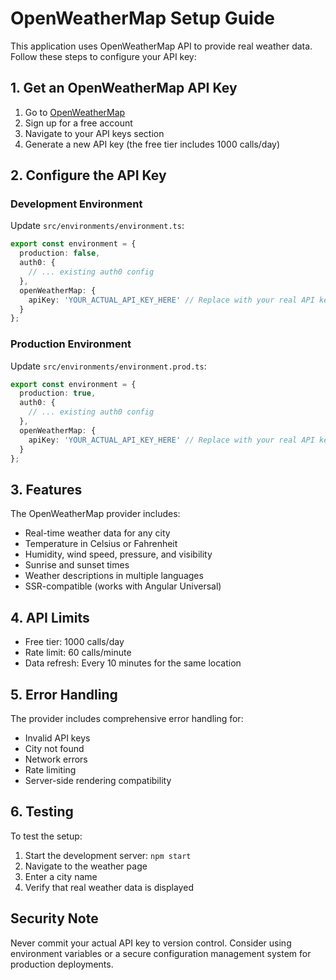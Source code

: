 # OpenWeatherMap Setup Guide

This application uses OpenWeatherMap API to provide real weather data. Follow these steps to configure your API key:

## 1. Get an OpenWeatherMap API Key

1. Go to [OpenWeatherMap](https://openweathermap.org/)
2. Sign up for a free account
3. Navigate to your API keys section
4. Generate a new API key (the free tier includes 1000 calls/day)

## 2. Configure the API Key

### Development Environment
Update `src/environments/environment.ts`:
```typescript
export const environment = {
  production: false,
  auth0: {
    // ... existing auth0 config
  },
  openWeatherMap: {
    apiKey: 'YOUR_ACTUAL_API_KEY_HERE' // Replace with your real API key
  }
};
```

### Production Environment
Update `src/environments/environment.prod.ts`:
```typescript
export const environment = {
  production: true,
  auth0: {
    // ... existing auth0 config
  },
  openWeatherMap: {
    apiKey: 'YOUR_ACTUAL_API_KEY_HERE' // Replace with your real API key
  }
};
```

## 3. Features

The OpenWeatherMap provider includes:
- Real-time weather data for any city
- Temperature in Celsius or Fahrenheit
- Humidity, wind speed, pressure, and visibility
- Sunrise and sunset times
- Weather descriptions in multiple languages
- SSR-compatible (works with Angular Universal)

## 4. API Limits

- Free tier: 1000 calls/day
- Rate limit: 60 calls/minute
- Data refresh: Every 10 minutes for the same location

## 5. Error Handling

The provider includes comprehensive error handling for:
- Invalid API keys
- City not found
- Network errors
- Rate limiting
- Server-side rendering compatibility

## 6. Testing

To test the setup:
1. Start the development server: `npm start`
2. Navigate to the weather page
3. Enter a city name
4. Verify that real weather data is displayed

## Security Note

Never commit your actual API key to version control. Consider using environment variables or a secure configuration management system for production deployments. 